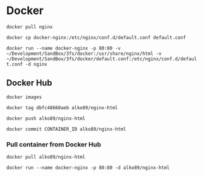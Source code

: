 # Docker

`docker pull nginx`

`docker cp docker-nginx:/etc/nginx/conf.d/default.conf default.conf`

`docker run --name docker-nginx -p 80:80 -v ~/Development/SandBox/3fs/docker:/usr/share/nginx/html -v ~/Development/SandBox/3fs/docker/default.conf:/etc/nginx/conf.d/default.conf -d nginx`

## Docker Hub

`docker images`

`docker tag dbfc48660aeb alko89/nginx-html`

`docker push alko89/nginx-html`

`docker commit CONTAINER_ID alko89/nginx-html`

### Pull container from Docker Hub

`docker pull alko89/nginx-html`

`docker run --name docker-nginx -p 80:80 -d alko89/nginx-html`
